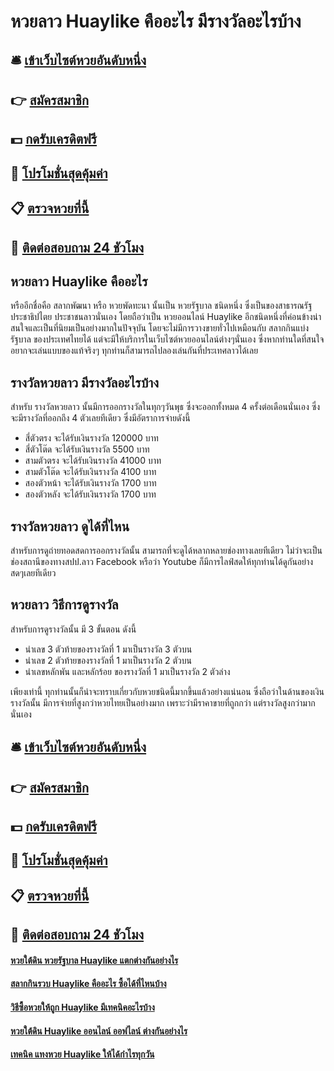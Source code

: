 # หวยลาว Huaylike คืออะไร มีรางวัลอะไรบ้าง

## 🛎 [เข้าเว็บไซต์หวยอันดับหนึ่ง](https://bit.ly/3ScTEM8)
## 👉 [สมัครสมาชิก](https://bit.ly/3ScTEM8)
## 💵 [กดรับเครดิตฟรี](https://bit.ly/3eXJQra)
## 👑 [โปรโมชั่นสุดคุ้มค่า](https://bit.ly/3eXJQra)
## 📋 [ตรวจหวยที่นี้](https://bit.ly/3eXJQra)
## 📱 [ติดต่อสอบถาม 24 ชัวโมง](https://bit.ly/3eXJQra)

## หวยลาว Huaylike คืออะไร
หรืออีกชื่อคือ สลากพัฒนา หรือ หวยพัดทะนา นั้นเป็น หวยรัฐบาล ชนิดหนึ่ง ซึ่งเป็นของสาธารณรัฐ ประชาธิปไตย ประชาชนลาวนั่นเอง โดยถือว่าเป็น หวยออนไลน์ Huaylike อีกชนิดหนึ่งที่ค่อนข้างน่าสนใจและเป็นที่นิยมเป็นอย่างมากในปัจจุบัน โดยจะไม่มีการวางขายทั่วไปเหมือนกับ สลากกินแบ่งรัฐบาล ของประเทศไทยได้ แต่จะมีให้บริการในเว็บไซต์หวยออนไลน์ต่างๆนั่นเอง ซึ่งหากท่านใดที่สนใจอยากจะเล่นแบบของแท้จริงๆ ทุกท่านก็สามารถไปลองเล่นกันที่ประเทศลาวได้เลย

## รางวัลหวยลาว มีรางวัลอะไรบ้าง
สำหรับ รางวัลหวยลาว นั้นมีการออกรางวัลในทุกๆวันพุธ ซึ่งจะออกทั้งหมด 4 ครั้งต่อเดือนนั่นเอง ซึ่งจะมีรางวัลที่ออกถึง 4 ตัวเลยทีเดียว ซึ่งมีอัตราการจ่ายดังนี้
- สี่ตัวตรง จะได้รับเงินรางวัล 120000 บาท
- สี่ตัวโต๊ด จะได้รับเงินรางวัล 5500 บาท 
- สามตัวตรง จะได้รับเงินรางวัล 41000 บาท
- สามตัวโต๊ด จะได้รับเงินรางวัล 4100 บาท
- สองตัวหน้า จะได้รับเงินรางวัล 1700 บาท
- สองตัวหลัง จะได้รับเงินรางวัล 1700 บาท

## รางวัลหวยลาว ดูได้ที่ไหน
สำหรับการดูถ่ายทอดสดการออกรางวัลนั้น สามารถที่จะดูได้หลากหลายช่องทางเลยทีเดียว ไม่ว่าจะเป็นช่องสถานีของทางสปป.ลาว Facebook หรือว่า Youtube ก็มีการไลฟ์สดให้ทุกท่านได้ดูกันอย่างสดๆเลยทีเดียว

## หวยลาว วิธีการดูรางวัล
สำหรับการดูรางวัลนั้น มี 3 ขั้นตอน ดังนี้
- นำเลข 3 ตัวท้ายของรางวัลที่ 1 มาเป็นรางวัล 3 ตัวบน
- นำเลข 2 ตัวท้ายของรางวัลที่ 1 มาเป็นรางวัล 2 ตัวบน
- นำเลขหลักพัน และหลักร้อย ของรางวัลที่ 1 มาเป็นรางวัล 2 ตัวล่าง

เพียงเท่านี้ ทุกท่านนั้นก็น่าจะทราบเกี่ยวกับหวยชนิดนี้มากขึ้นแล้วอย่างแน่นอน ซึ่งถือว่าในด้านของเงินรางวัลนั้น มีการจ่ายที่สูงกว่าหวยไทยเป็นอย่างมาก เพราะว่ามีราคาขายที่ถูกกว่า แต่รางวัลสูงกว่ามากนั่นเอง

## 🛎 [เข้าเว็บไซต์หวยอันดับหนึ่ง](https://bit.ly/3ScTEM8)
## 👉 [สมัครสมาชิก](https://bit.ly/3ScTEM8)
## 💵 [กดรับเครดิตฟรี](https://bit.ly/3eXJQra)
## 👑 [โปรโมชั่นสุดคุ้มค่า](https://bit.ly/3eXJQra)
## 📋 [ตรวจหวยที่นี้](https://bit.ly/3eXJQra)
## 📱 [ติดต่อสอบถาม 24 ชัวโมง](https://bit.ly/3eXJQra)

#### [หวยใต้ดิน หวยรัฐบาล Huaylike แตกต่างกันอย่างไร](https://atom.io/themes/หวยใต้ดิน%20หวยรัฐบาล%20Huaylike%20แตกต่างกันอย่างไร)
#### [สลากกินรวบ Huaylike คืออะไร ซื้อได้ที่ไหนบ้าง](https://atom.io/themes/สลากกินรวบ%20Huaylike%20คืออะไร%20ซื้อได้ที่ไหนบ้าง)
#### [วิธีซื้อหวยให้ถูก Huaylike มีเทคนิคอะไรบ้าง](https://atom.io/themes/วิธีซื้อหวยให้ถูก%20Huaylike%20มีเทคนิคอะไรบ้าง)
#### [หวยใต้ดิน Huaylike ออนไลน์ ออฟไลน์ ต่างกันอย่างไร](https://atom.io/themes/หวยใต้ดิน%20Huaylike%20ออนไลน์%20ออฟไลน์%20ต่างกันอย่างไร)
#### [เทคนิค แทงหวย Huaylike ให้ได้กำไรทุกวัน](https://atom.io/themes/เทคนิค%20แทงหวย%20Huaylike%20ให้ได้กำไรทุกวัน)